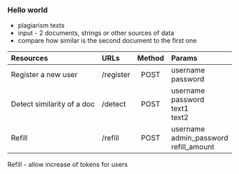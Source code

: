 ### Hello world
+ plagiarism texts
+ input - 2 documents, strings or other sources of data
+ compare how similar is the second document to the first one

| Resources | URLs | Method | Params |
| :-------- | :--- | :---: | :--- |
| Register a new user | /register | POST | username<br>password |
| Detect similarity of a doc | /detect | POST | username<br>password<br>text1<br>text2 |
| Refill | /refill | POST | username<br>admin_password<br>refill_amount |


Refill - allow increase of tokens for users
